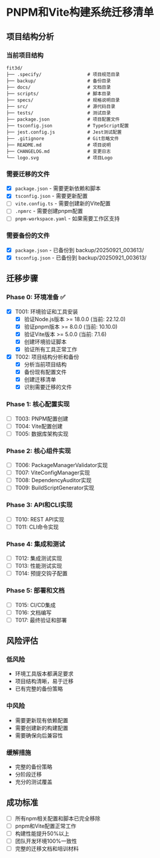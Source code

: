 # PNPM和Vite构建系统迁移清单

## 项目结构分析

### 当前项目结构
```
fit3d/
├── .specify/                 # 项目规范目录
├── backup/                   # 备份目录
├── docs/                     # 文档目录
├── scripts/                  # 脚本目录
├── specs/                    # 规格说明目录
├── src/                      # 源代码目录
├── tests/                    # 测试目录
├── package.json              # 项目配置文件
├── tsconfig.json             # TypeScript配置
├── jest.config.js            # Jest测试配置
├── .gitignore                # Git忽略文件
├── README.md                 # 项目说明
├── CHANGELOG.md              # 变更日志
└── logo.svg                  # 项目Logo
```

### 需要迁移的文件
- [x] `package.json` - 需要更新依赖和脚本
- [x] `tsconfig.json` - 需要更新配置
- [ ] `vite.config.ts` - 需要创建新的Vite配置
- [ ] `.npmrc` - 需要创建pnpm配置
- [ ] `pnpm-workspace.yaml` - 如果需要工作区支持

### 需要备份的文件
- [x] `package.json` - 已备份到 backup/20250921_003613/
- [x] `tsconfig.json` - 已备份到 backup/20250921_003613/

## 迁移步骤

### Phase 0: 环境准备 ✅
- [x] T001: 环境验证和工具安装
  - [x] 验证Node.js版本 >= 18.0.0 (当前: 22.12.0)
  - [x] 验证pnpm版本 >= 8.0.0 (当前: 10.10.0)
  - [x] 验证Vite版本 >= 5.0.0 (当前: 7.1.6)
  - [x] 创建环境验证脚本
  - [x] 验证所有工具正常工作

- [x] T002: 项目结构分析和备份
  - [x] 分析当前项目结构
  - [x] 备份现有配置文件
  - [x] 创建迁移清单
  - [x] 识别需要迁移的文件

### Phase 1: 核心配置实现
- [ ] T003: PNPM配置创建
- [ ] T004: Vite配置创建
- [ ] T005: 数据库架构实现

### Phase 2: 核心组件实现
- [ ] T006: PackageManagerValidator实现
- [ ] T007: ViteConfigManager实现
- [ ] T008: DependencyAuditor实现
- [ ] T009: BuildScriptGenerator实现

### Phase 3: API和CLI实现
- [ ] T010: REST API实现
- [ ] T011: CLI命令实现

### Phase 4: 集成和测试
- [ ] T012: 集成测试实现
- [ ] T013: 性能测试实现
- [ ] T014: 预提交钩子配置

### Phase 5: 部署和文档
- [ ] T015: CI/CD集成
- [ ] T016: 文档编写
- [ ] T017: 最终验证和部署

## 风险评估

### 低风险
- 环境工具版本都满足要求
- 项目结构清晰，易于迁移
- 已有完整的备份策略

### 中风险
- 需要更新现有依赖配置
- 需要创建新的构建配置
- 需要确保向后兼容性

### 缓解措施
- 完整的备份策略
- 分阶段迁移
- 充分的测试覆盖

## 成功标准
- [ ] 所有npm相关配置和脚本已完全移除
- [ ] pnpm和Vite配置正常工作
- [ ] 构建性能提升50%以上
- [ ] 团队开发环境100%一致性
- [ ] 完整的迁移文档和培训材料
